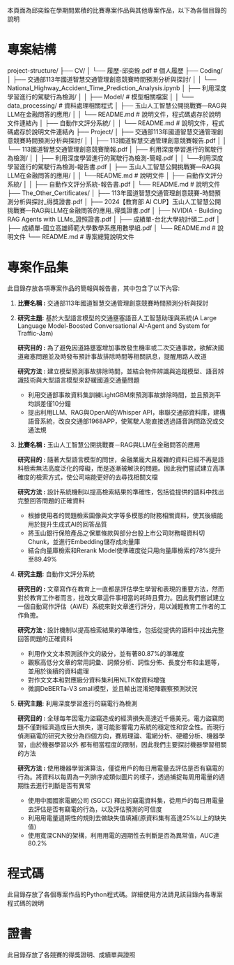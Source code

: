 本頁面為邱奕銓在學期間累積的比賽專案作品與其他專案作品，以下為各個目錄的說明

# 專案結構
project-structure/
├── CV/
│   └── 履歷-邱奕銓.pdf         # 個人履歷
├── Coding/
│   ├── 交通部113年國道智慧交通管理創意競賽時間預測分析與探討/
│   │   └── National_Highway_Accident_Time_Prediction_Analysis.ipynb
│   ├── 利用深度學習進行的駕駛行為檢測/
│   │   ├── Model/              # 模型相關檔案
│   │   └── data_processing/    # 資料處理相關程式
│   ├── 玉山人工智慧公開挑戰賽—RAG與LLM在金融問答的應用/
│   │   └── README.md    # 說明文件，程式碼處存於說明文件連結內
│   ├── 自動作文評分系統/
│   │   └──  README.md   # 說明文件，程式碼處存於說明文件連結內
├── Project/
│   ├── 交通部113年國道智慧交通管理創意競賽時間預測分析與探討/
│   │   ├── 113國道智慧交通管理創意競賽報告.pdf
│   │   └── 113國道智慧交通管理創意競賽簡報.pdf
│   ├── 利用深度學習進行的駕駛行為檢測/
│   │   ├── 利用深度學習進行的駕駛行為檢測-簡報.pdf
│   │   └──利用深度學習進行的駕駛行為檢測-報告書.pdf
│   ├── 玉山人工智慧公開挑戰賽—RAG與LLM在金融問答的應用/
│   │   └──README.md           # 說明文件
│   ├── 自動作文評分系統/
│   │   ├── 自動作文評分系統-報告書.pdf
│   └── README.md       # 說明文件
├── The_Other_Certificates/
│   ├── 113年國道智慧交通管理創意競賽-時間預測分析與探討_得獎證書.pdf
│   ├── 2024【教育部 AI CUP】玉山人工智慧公開挑戰賽—RAG與LLM在金融問答的應用_得獎證書.pdf
│   ├── NVIDIA - Building RAG Agents with LLMs_證照證書.pdf
│   ├── 成績單-台北大學統計碩二.pdf
│   ├── 成績單-國立高雄師範大學數學系應用數學組.pdf
│   └── README.md               # 說明文件
└── README.md                   # 專案總覽說明文件




# 專案作品集
此目錄存放各項專案作品的簡報與報告書，其中包含了以下內容:

1. **比賽名稱 :** 交通部113年國道智慧交通管理創意競賽時間預測分析與探討
2. 
   **研究主題:** 基於大型語言模型的交通壅塞語音人工智慧助理與系統(A Large Language Model-Boosted Conversational AI-Agent and System for Traffic-Jam)
   
   **研究目的 :** 為了避免因道路壅塞增加事故發生機率或二次交通事故，欲解決國道雍塞問題並及時發布預計事故排除時間等相關訊息，提醒用路人改道

   **研究方法 :** 建立模型預測事故排除時間，並結合物件辨識與追蹤模型、語音辨識技術與大型語言模型來舒緩國道交通量問題
   
    - 利用交通部事故資料集訓練LightGBM來預測事故排除時間，並且預測平均誤差僅10分鐘
    - 提出利用LLM、RAG與OpenAI的Whisper API，串聯交通部資料庫，建構語音系統，改良交通部1968APP，使駕駛人能直接透過語音詢問路況或交通法規

3. **比賽名稱 :** 玉山人工智慧公開挑戰賽－RAG與LLM在金融問答的應用

   **研究目的 :** 隨著大型語言模型的問世，金融業龐大且複雜的資料已經不再是語料檢索無法高度泛化的障礙，而是逐漸被解決的問題。因此我們嘗試建立高準確度的檢索方式，使公司端能更好的去尋找相關文檔
   
   **研究方法 :** 設計系統機制以提高檢索結果的準確性，包括從提供的語料中找出完整回答問題的正確資料
   
   - 根據使用者的問題檢索圖像與文字等多模態的財務相關資料，使其後續能用於提升生成式AI的回答品質
   - 將⽟⼭銀⾏保險產品之保單條款與部分台股上市公司財務報資料切Chunk，並進行Embedding儲存成向量庫
   - 結合向量庫檢索和Rerank Model使準確度從只用向量庫檢索的78%提升至89.49%


4. **研究主題:** 自動作文評分系統

   **研究目的 :** 文章寫作在教育上一直都是評估學生學習和表現的重要方法，然而對於教育工作者而言，批改文章這件事相當的耗時且費力。因此我們嘗試建立一個自動寫作評估（AWE）系統來對文章進行評分，用以減輕教育工作者的工作負擔。
   
   **研究方法 :** 設計機制以提高檢索結果的準確性，包括從提供的語料中找出完整回答問題的正確資料
   - 利用作文文本預測該作文的級分，並有著80.87%的準確度
   - 觀察高低分文章的常用詞彙、詞頻分析、詞性分佈、長度分布和主題等，並用於後續的資料處理
   - 對作文文本和對應級分資料集利用NLTK做資料增強
   - 微調DeBERTa-V3 small模型，並且輸出混淆矩陣觀察預測狀況
   


5. **研究主題:** 利用深度學習進行的竊電行為檢測

   **研究目的 :** 全球每年因電力盜竊造成的經濟損失高達近千億美元。電力盜竊問題不僅對經濟造成巨大損失，還可能影響電力系統的穩定性和安全性。而現行偵測竊電的研究大致分為四個方向，賽局理論、電網分析、硬體分析、機器學習，由於機器學習以外                  都有相當程度的限制，因此我們主要探討機器學習相關的方法
   
   **研究方法 :** 使用機器學習演算法，僅從用戶的每日用電量去評估是否有竊電的行為。將資料以每周為一列排序成類似圖片的樣子，透過捕捉每周用電量的週期性去進行判斷是否有異常
     - 使用中國國家電網公司 (SGCC) 釋出的竊電資料集，從用戶的每日用電量去評估是否有竊電的行為，以及評估預測的可信度
     - 利用用電量週期性的規則去做缺失值填補(原資料集有高達25%以上的缺失值)
     - 使用寬深CNN的架構，利用用電的週期性去判斷是否為異常值，AUC達80.2%


# 程式碼

此目錄存放了各個專案作品的Python程式碼。詳細使用方法請見該目錄內各專案程式碼的說明

# 證書

此目錄存放了各競賽的得獎證明、成績單與證照
